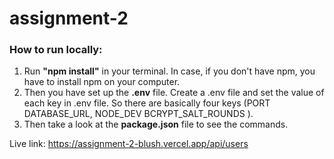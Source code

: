 # assignment-2



### How to run locally:   

1. Run **"npm install"** in your terminal. In case, if you don't have npm, you have to install npm on your computer.  
2. Then you have set up the **.env** file. Create a .env file and set the value of each key in .env file. So there are basically four keys (PORT
DATABASE_URL,
NODE_DEV
BCRYPT_SALT_ROUNDS ).<br>
3. Then take a look at the **package.json** file to see the commands.


Live link: https://assignment-2-blush.vercel.app/api/users
